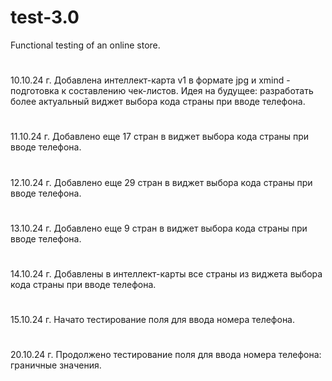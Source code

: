 # test-3.0
Functional testing of an online store.
#
10.10.24 г.
Добавлена интеллект-карта v1 в формате jpg и xmind - подготовка к составлению чек-листов.
Идея на будущее: разработать более актуальный виджет выбора кода страны при вводе телефона.
#
11.10.24 г.
Добавлено еще 17 стран в виджет выбора кода страны при вводе телефона.
#
12.10.24 г. 
Добавлено еще 29 стран в виджет выбора кода страны при вводе телефона.
#
13.10.24 г. 
Добавлено еще 9 стран в виджет выбора кода страны при вводе телефона.
#
14.10.24 г. 
Добавлены в интеллект-карты все страны из виджета выбора кода страны при вводе телефона.
#
15.10.24 г. 
Начато тестирование поля для ввода номера телефона.
#
20.10.24 г. 
Продолжено тестирование поля для ввода номера телефона: граничные значения.
